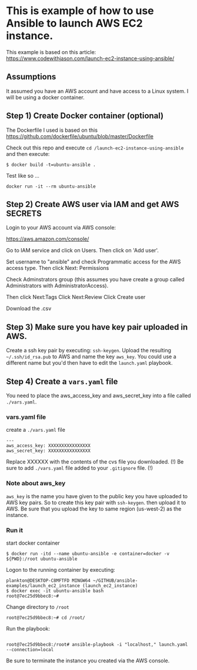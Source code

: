 # This is example of how to use Ansible to launch AWS EC2 instance.

This example is based on this article: 
https://www.codewithjason.com/launch-ec2-instance-using-ansible/

## Assumptions

It assumed you have an AWS account and have access to a Linux system.
I will be using a docker container.

## Step 1) Create Docker container (optional)


The Dockerfile I used is based on this https://github.com/dockerfile/ubuntu/blob/master/Dockerfile


Check out this repo and execute `cd /launch-ec2-instance-using-ansible`
and then execute:

```
$ docker build -t=ubuntu-ansible .
```

Test like so ...


```
docker run -it --rm ubuntu-ansible
```

## Step 2) Create AWS user via IAM and get AWS SECRETS


Login to your AWS account via AWS console:

https://aws.amazon.com/console/


Go to IAM service and click on Users.  Then click on 'Add user'.

Set username to "ansible" and check Programmatic access for the AWS access type.
Then click Next: Permissions

Check Adminstrators group (this assumes you have create a group called Administrators with AdministratorAccess).

Then click Next:Tags
Click Next:Review
Click Create user

Download the .csv

## Step 3) Make sure you have key pair uploaded in AWS.

Create a ssh key pair by executing: `ssh-keygen`.
Upload the resulting `~/.ssh/id_rsa.pub` to AWS and name the key `aws_key`.
You could use a different name but you'd then have to edit the `launch.yaml` playbook.


## Step 4) Create a `vars.yaml` file


You need to place the aws_access_key and aws_secret_key into a file called `./vars.yaml`.


### vars.yaml file

create a `./vars.yaml` file


```
---
aws_access_key: XXXXXXXXXXXXXXXX
aws_secret_key: XXXXXXXXXXXXXXXX
```

Replace XXXXXX with the contents of the cvs file you downloaded.
(!) Be sure to add `./vars.yaml` file added to your `.gitignore` file. (!)


### Note about aws_key

`aws_key` is the name you have given to the public key you have uploaded to AWS key pairs.
So to create this key pair with `ssh-keygen`.  then upload it to AWS.  Be sure that you upload the
key to same region (us-west-2) as the instance.


### Run it


start docker container

```
$ docker run -itd --name ubuntu-ansible -e container=docker -v ${PWD}:/root ubuntu-ansible
```

Logon to the running container by executing:

```
plankton@DESKTOP-C8MFTFD MINGW64 ~/GITHUB/ansible-examples/launch_ec2_instance (launch_ec2_instance)
$ docker exec -it ubuntu-ansible bash
root@7ec25d9bbec8:~#
```

Change directory to `/root`

```
root@7ec25d9bbec8:~# cd /root/
```


Run the playbook:

```

root@7ec25d9bbec8:/root# ansible-playbook -i "localhost," launch.yaml --connection=local

```

Be sure to terminate the instance you created via the AWS console.

